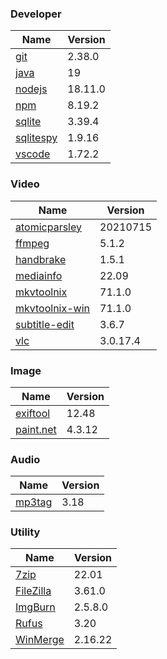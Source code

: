 
### Developer
Name                                                                       | Version
----                                                                       | -------
[git](https://github.com/git-for-windows/git/releases)                     | 2.38.0
[java](https://www.oracle.com/java/technologies/downloads/)                | 19
[nodejs](https://nodejs.org/en/download/current/)                          | 18.11.0
[npm](https://github.com/npm/cli)                                          | 8.19.2
[sqlite](http://www.sqlite.org/download.html)                              | 3.39.4
[sqlitespy](http://www.yunqa.de/delphi/doku.php/products/sqlitespy/index)  | 1.9.16
[vscode](https://code.visualstudio.com/updates)                            | 1.72.2

### Video
Name                                                                       | Version
----                                                                       | -------
[atomicparsley](https://github.com/wez/atomicparsley)                      | 20210715
[ffmpeg](http://www.ffmpeg.org/download.html)                              | 5.1.2
[handbrake](http://handbrake.fr/downloads.php)                             | 1.5.1
[mediainfo](http://mediaarea.net/us/MediaInfo/Download/Windows)            | 22.09
[mkvtoolnix](https://mkvtoolnix.download/downloads.html)                   | 71.1.0
[mkvtoolnix-win](http://www.fosshub.com/MKVToolNix.html)                   | 71.1.0
[subtitle-edit](https://github.com/SubtitleEdit/subtitleedit/releases)     | 3.6.7
[vlc](https://www.videolan.org/vlc/download-windows.html)                  | 3.0.17.4

### Image
Name                                                                       | Version
----                                                                       | -------
[exiftool](http://www.sno.phy.queensu.ca/~phil/exiftool/)                  | 12.48
[paint.net](http://www.getpaint.net/download.html)                         | 4.3.12

### Audio
Name                                                                       | Version
----                                                                       | -------
[mp3tag](http://www.mp3tag.de/en/download.html)                            | 3.18

### Utility
Name                                                                       | Version
----                                                                       | -------
[7zip](http://www.7-zip.org/download.html)                                 | 22.01
[FileZilla](https://filezilla-project.org/download.php?show_all=1)         | 3.61.0
[ImgBurn](http://www.imgburn.com/index.php?act=download)                   | 2.5.8.0
[Rufus](https://github.com/pbatard/rufus/releases)                         | 3.20
[WinMerge](http://winmerge.org/downloads/)                                 | 2.16.22
